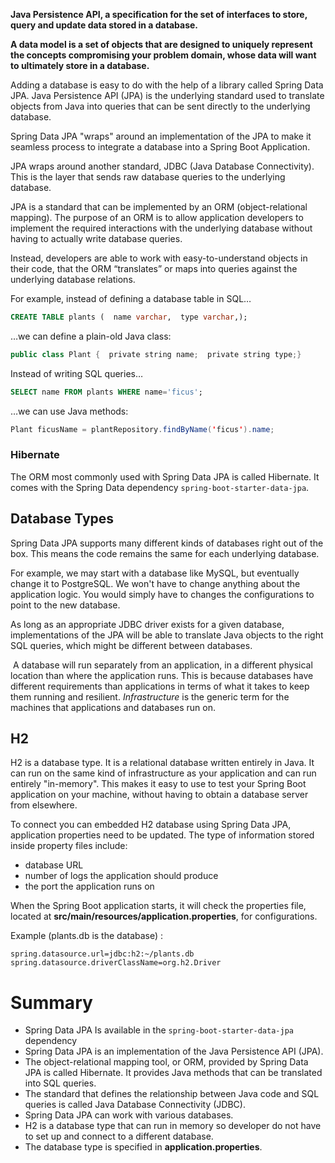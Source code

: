**Java Persistence API, a specification for the set of interfaces to store, query and update data stored in a database.**

**A data model is a set of objects that are designed to uniquely represent the concepts compromising your problem domain, whose data will want to ultimately store in a database.**

Adding a database is easy to do with the help of a library called Spring Data JPA. Java Persistence API (JPA) is the underlying standard used to translate objects from Java into queries that can be sent directly to the underlying database.

Spring Data JPA "wraps" around an implementation of the JPA to make it seamless process to integrate a database into a Spring Boot Application.

JPA wraps around another standard, JDBC (Java Database Connectivity). This is the layer that sends raw database queries to the underlying database.

JPA is a standard that can be implemented by an ORM (object-relational mapping). The purpose of an ORM is to allow application developers to implement the required interactions with the underlying database without having to actually write database queries.

Instead, developers are able to work with easy-to-understand objects in their code, that the ORM “translates” or maps into queries against the underlying database relations.

For example, instead of defining a database table in SQL…
``` sql
CREATE TABLE plants (  name varchar,  type varchar,);
```
…we can define a plain-old Java class:
``` java
public class Plant {  private string name;  private string type;}
```

Instead of writing SQL queries…
``` sql
SELECT name FROM plants WHERE name='ficus';
```
…we can use Java methods:
``` java
Plant ficusName = plantRepository.findByName('ficus').name;
```

### Hibernate
The ORM most commonly used with Spring Data JPA is called Hibernate. It comes with the Spring Data dependency `spring-boot-starter-data-jpa`.

## Database Types
Spring Data JPA supports many different kinds of databases right out of the box. This means the code remains the same for each underlying database.

For example, we may start with a database like MySQL, but eventually change it to PostgreSQL. We won't have to change anything about the application logic. You would simply have to changes the configurations to point to the new database.

As long as an appropriate JDBC driver exists for a given database, implementations of the JPA will be able to translate Java objects to the right SQL queries, which might be different between databases.

 A database will run separately from an application, in a different physical location than where the application runs. This is because databases have different requirements than applications in terms of what it takes to keep them running and resilient. _Infrastructure_ is the generic term for the machines that applications and databases run on.

## H2
H2 is a database type. It is a relational database written entirely in Java. It can run on the same kind of infrastructure as your application and can run entirely "in-memory". This makes it easy to use to test your Spring Boot application on your machine, without having to obtain a database server from elsewhere.

To connect you can embedded H2 database using Spring Data JPA, application properties need to be updated.  The type of information stored inside property files include:
- database URL
- number of logs the application should produce
- the port the application runs on 

When the Spring Boot application starts, it will check the properties file, located at **src/main/resources/application.properties**, for configurations. 

Example (plants.db is the database) :
``` properties
spring.datasource.url=jdbc:h2:~/plants.db  
spring.datasource.driverClassName=org.h2.Driver
```

# Summary
- Spring Data JPA Is available in the `spring-boot-starter-data-jpa` dependency
- Spring Data JPA is an implementation of the Java Persistence API (JPA).
- The object-relational mapping tool, or ORM, provided by Spring Data JPA is called Hibernate. It provides Java methods that can be translated into SQL queries.
- The standard that defines the relationship between Java code and SQL queries is called Java Database Connectivity (JDBC).
- Spring Data JPA  can work with various databases.
- H2 is a database type that can run in memory so developer do not have to set up and connect to a different database.
- The database type is specified in **application.properties**.
